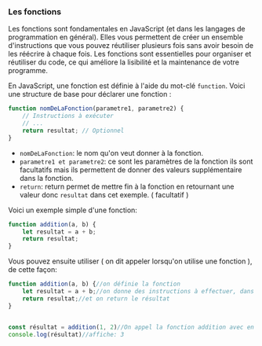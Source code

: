 ### Les fonctions
Les fonctions sont fondamentales en JavaScript (et dans les langages de programmation en général). Elles vous permettent de créer un ensemble d'instructions que vous pouvez réutiliser plusieurs fois sans avoir besoin de les réécrire à chaque fois. Les fonctions sont essentielles pour organiser et réutiliser du code, ce qui améliore la lisibilité et la maintenance de votre programme.

En JavaScript, une fonction est définie à l'aide du mot-clé `function`. Voici une structure de base pour déclarer une fonction :
```js
function nomDeLaFonction(parametre1, parametre2) {
    // Instructions à exécuter
    // ...
    return resultat; // Optionnel
}
```

* `nomDeLaFonction`: le nom qu'on veut donner à la fonction.
* `parametre1 et parametre2`: ce sont les paramètres de la fonction ils sont facultatifs mais ils permettent de donner des valeurs supplémentaire dans la fonction.
* `return`: return permet de mettre fin à la fonction en retournant une valeur donc `resultat` dans cet exemple. ( facultatif )

Voici un exemple simple d'une fonction:
```js
function addition(a, b) {
    let resultat = a + b;
    return resultat;
}
```

Vous pouvez ensuite utiliser ( on dit appeler lorsqu'on utilise une fonction ), de cette façon:
```js
function addition(a, b) {//on définie la fonction
    let resultat = a + b;//on donne des instructions à effectuer, dans cette exemple un calcul
    return resultat;//et on return le résultat
}


const résultat = addition(1, 2)//On appel la fonction addition avec en argument 1 puis 2
console.log(résultat)//affiche: 3
```
